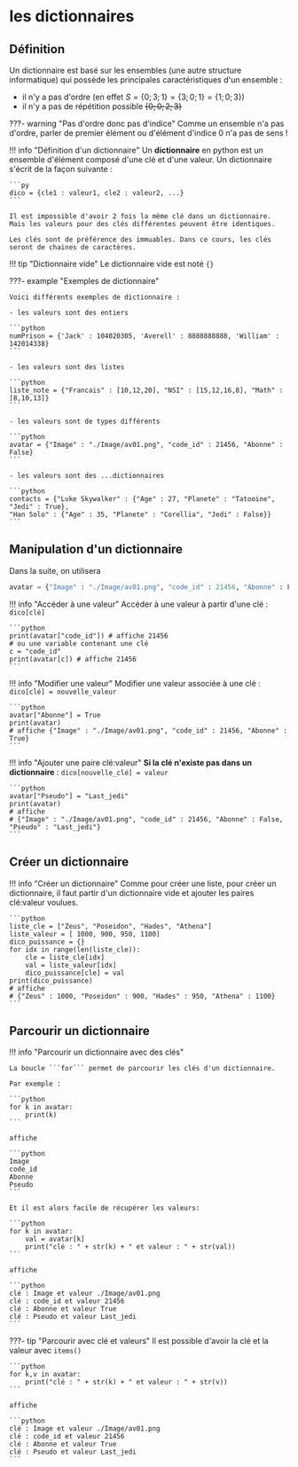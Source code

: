 # les dictionnaires

## Définition

Un dictionnaire est basé sur les ensembles (une autre structure informatique) qui possède les principales caractéristiques d'un ensemble :

- il n'y a pas d'ordre (en effet $S = \{0;3;1 \} = \{ 3;0 ; 1\} = \{ 1;0 ; 3\}$)
- il n'y a pas de répétition possible ~~$\{0;0;2;3 \}$~~ 

???- warning "Pas d'ordre donc pas d'indice"
    Comme un ensemble n'a pas d'ordre, parler de premier élément ou d'élément d'indice 0 n'a pas de sens !

!!! info "Définition d'un dictionnaire"
    Un **dictionnaire** en python est un ensemble d'élément composé d'une clé et d'une valeur. Un dictionnaire s'écrit de la façon suivante :

    ```py
    dico = {cle1 : valeur1, cle2 : valeur2, ...}
    ```

    Il est impossible d'avoir 2 fois la même clé dans un dictionnaire. Mais les valeurs pour des clés différentes peuvent être identiques.

    Les clés sont de préférence des immuables. Dans ce cours, les clés seront de chaines de caractères.

!!! tip "Dictionnaire vide"
    Le dictionnaire vide est noté ```{}```

???- example "Exemples de dictionnaire"

    Voici différents exemples de dictionnaire :

    - les valeurs sont des entiers
    
    ```python
    numPrison = {'Jack' : 104020305, 'Averell' : 8888888888, 'William' : 142014338}
    ```

    - les valeurs sont des listes

    ```python
    liste_note = {"Francais" : [10,12,20], "NSI" : [15,12,16,8], "Math" : [8,10,13]}
    ```

    - les valeurs sont de types différents

    ```python
    avatar = {"Image" : "./Image/av01.png", "code_id" : 21456, "Abonne" : False}
    ```

    - les valeurs sont des ...dictionnaires

    ```python
    contacts = {"Luke Skywalker" : {"Age" : 27, "Planete" : "Tatooine", "Jedi" : True},
    "Han Solo" : {"Age" : 35, "Planete" : "Corellia", "Jedi" : False}}
    ```

## Manipulation d'un dictionnaire

Dans la suite, on utilisera 

```python
avatar = {"Image" : "./Image/av01.png", "code_id" : 21456, "Abonne" : False}
```

!!! info "Accéder à une valeur"
    Accéder à une valeur à partir d'une clé : ```dico[clé]```

    ```python
    print(avatar["code_id"]) # affiche 21456
    # ou une variable contenant une clé
    c = "code_id"
    print(avatar[c]) # affiche 21456
    ```

!!! info "Modifier une valeur"
    Modifier une valeur associée à une clé : ```dico[clé] = nouvelle_valeur```

    ```python
    avatar["Abonne"] = True
    print(avatar)
    # affiche {"Image" : "./Image/av01.png", "code_id" : 21456, "Abonne" : True}
    ```

!!! info "Ajouter une paire clé:valeur"
    **Si la clé n'existe pas dans un dictionnaire** : ```dico[nouvelle_clé] = valeur```

    ```python
    avatar["Pseudo"] = "Last_jedi"
    print(avatar)
    # affiche
    # {"Image" : "./Image/av01.png", "code_id" : 21456, "Abonne" : False, "Pseudo" : "Last_jedi"}
    ```

## Créer un dictionnaire

!!! info "Créer un dictionnaire"
    Comme pour créer une liste, pour créer un dictionnaire, il faut partir d'un dictionnaire vide et ajouter les paires clé:valeur voulues.

    ```python
    liste_cle = ["Zeus", "Poseidon", "Hades", "Athena"]
    liste_valeur = [ 1000, 900, 950, 1100]
    dico_puissance = {}
    for idx in range(len(liste_cle)):
        cle = liste_cle[idx]
        val = liste_valeur[idx]
        dico_puissance[cle] = val
    print(dico_puissance)
    # affiche
    # {"Zeus" : 1000, "Poseidon" : 900, "Hades" : 950, "Athena" : 1100}
    ```

## Parcourir un dictionnaire

!!! info "Parcourir un dictionnaire avec des clés"

    La boucle ```for``` permet de parcourir les clés d'un dictionnaire.

    Par exemple :

    ```python
    for k in avatar:
        print(k)
    ```

    affiche

    ```python
    Image
    code_id
    Abonne
    Pseudo
    ```

    Et il est alors facile de récupérer les valeurs:

    ```python
    for k in avatar:
        val = avatar[k]
        print("clé : " + str(k) + " et valeur : " + str(val))
    ```

    affiche

    ```python
    clé : Image et valeur ./Image/av01.png
    clé : code_id et valeur 21456
    clé : Abonne et valeur True
    clé : Pseudo et valeur Last_jedi
    ```

???- tip "Parcourir avec clé et valeurs"
    Il est possible d'avoir la clé et la valeur avec ```items()```

    ```python
    for k,v in avatar:
        print("clé : " + str(k) + " et valeur : " + str(v))
    ```

    affiche

    ```python
    clé : Image et valeur ./Image/av01.png
    clé : code_id et valeur 21456
    clé : Abonne et valeur True
    clé : Pseudo et valeur Last_jedi
    ```    

